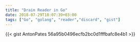 ```yaml
---
title: "Drain Reader in Go"
date: 2018-07-29T18:07:39+03:00
tags: ["Go", "golang", "reader","discard", "gist"]
---
```


{{< gist AntonPates 56a95b0496ecfb2bc0d1fffbafc8e4b1 >}}
